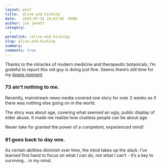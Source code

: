 ```yaml
---
layout: post
title:  alive and kicking
date:   2024-07-31 14:03:05 -0400
author: joe jenett
category:
  -  
permalink: /alive-and-kicking/
slug: alive-and-kicking
summary: 
comments: true
---
```

Thanks to the miracles of modern medicine and therapeutic botanicals, I’m grateful to report this old guy is doing just fine. Seems there’s still time for my [_bowie moment_](https://simply.joejenett.com/bowie/). 

### 73 ain’t nothing to me.

Recently, mainstream news media covered one story for over 2 weeks as if there was nothing else going on in the world. 

The story was about age, covering what seemed an ugly, public display of elder abuse. It made me realize how clueless people can be about age. 

Never take for granted the power of a competent, experienced mind!

### 81 goes back to day one.  

As certain abilities diminish over time, the mind takes up the slack. I’ve learned first hand to focus on what *I can do*, not what I can’t - it’s a key to surviving... in my mind.







<a href="https://brid.gy/publish/mastodon"></a>